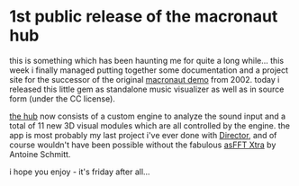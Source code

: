 # 1st public release of the macronaut hub

this is something which has been haunting me for quite a long while... this week
i finally managed putting together some documentation and a project site for the
successor of the original [macronaut demo](http://toxi.co.uk/macronaut/) from 2002.
today i released this little gem as standalone music visualizer as well as in
source form (under the CC license).

[the hub](http://toxi.co.uk/hub/) now consists of a custom engine to analyze the
sound input and a total of 11 new 3D visual modules which are all controlled by
the engine. the app is most probably my last project i've ever done with
[Director](http://macromedia.com/director), and of course wouldn't have been
possible without the fabulous [asFFT
Xtra](http://www.blogger.com/www.as-ci.net/asFFTXtra/) by Antoine Schmitt.

i hope you enjoy - it's friday after all...
